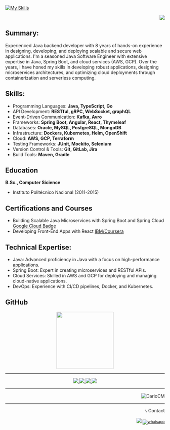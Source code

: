 [![My Skills](https://skillicons.dev/icons?i=go,java,spring,kafka,docker,kubernetes,gradle,gcp,aws&theme=dark)](https://skillicons.dev)

<p align="right">
  <a href="Resume-Carlos-Dario-Castaneda-Mendoza.pdf" target="_blank" rel="noopener noreferrer">
    <img src="https://img.shields.io/badge/Click%20to%20Download%20Resume-0FE6FA">
  </a>
</p>

## Summary:
Experienced Java backend developer with 8 years of hands-on experience in designing, developing, and deploying scalable and secure web applications. I'm a seasoned Java Software Engineer with extensive expertise in Java, Spring Boot, and cloud services (AWS, GCP). Over the years, I have honed my skills in developing robust applications, designing microservices architectures, and optimizing cloud deployments through containerization and serverless computing.

## Skills:
- Programming Languages: **Java, TypeScript, Go**
- API Development: **RESTful, gRPC, WebSocket, graphQL**
- Event-Driven Communication: **Kafka, Avro**
- Frameworks: **Spring Boot, Angular, React, Thymeleaf**
- Databases: **Oracle, MySQL, PostgreSQL, MongoDB**
- Infrastructure: **Dockers, Kubernetes, Helm, OpenShift**
- Cloud: **AWS, GCP, Terraform**
- Testing Frameworks: **JUnit, Mockito, Selenium**
- Version Control & Tools: **Git, GitLab, Jira**
- Build Tools: **Maven, Gradle**

## Education			        		
**B.Sc., Computer Sicience**
- Instituto Politécnico Nacional (2011-2015)

## Certifications and Courses 
- Building Scalable Java Microservices with Spring Boot and Spring Cloud
  [Google Cloud Badge](https://www.cloudskillsboost.google/public_profiles/9f9df24e-f0e3-44ca-ba00-58a21c93a8b2/badges/9832641)
- Developing Front-End Apps with React
  [IBM/Coursera](https://www.coursera.org/account/accomplishments/verify/T4VQNR4ECOVK?utm_product=course)

## Technical Expertise:
- Java: Advanced proficiency in Java with a focus on high-performance applications.
- Spring Boot: Expert in creating microservices and RESTful APIs.
- Cloud Services: Skilled in AWS and GCP for deploying and managing cloud-native applications.
- DevOps: Experience with CI/CD pipelines, Docker, and Kubernetes.

## GitHub
<p align="center">  
  <a href="https://github.com/DarioCM" target="_blank" rel="noopener noreferrer">  
    <img height="180em" src="https://github-readme-stats-eight-theta.vercel.app/api/top-langs/?username=DarioCM&layout=compact&langs_count=8&theme=nord"/>
  </a>
</p>




<hr>
<div class="footer border-top border-gray-light mt-5 pt-3 text-right text-gray" id="badges" align="center">  
  <small>
    <a href="https://www.linkedin.com/in/carlos-dario-castaneda-mendoza/" target="_blank" rel="noopener noreferrer">
      <img src="https://img.shields.io/badge/Linkedin-0077B5?style=for-the-badge&logo=Linkedin&logoColor=ffffff">
    </a>
    <a href="https://www.hackerrank.com/profile/dario20049" target="_blank" rel="noopener noreferrer">
      <img src="https://img.shields.io/badge/HackerRank-2EC866?style=for-the-badge&logo=HackerRank&logoColor=ffffff">
    </a>
    <a href="https://medium.com/@dario_85947" target="_blank" rel="noopener noreferrer">
      <img src="https://img.shields.io/badge/Medium-000000?style=for-the-badge&logo=Medium">
    </a>
    <a href="https://leetcode.com/u/DarioCM/" target="_blank" rel="noopener noreferrer">
      <img src="https://img.shields.io/badge/LeetCode-000000?style=for-the-badge&logo=LeetCode&logoColor=#d16c06">
    </a>    
    
  <!-- 
  <a href="https://wa.me/525585324557" title="Whatsapp" target="_blank" rel="noopener noreferrer">
    <img alt="whatsapp"  src="https://img.shields.io/badge/WhatsApp-25D366?style=for-the-badge&logo=whatsapp&logoColor=white" />
  </a>
  -->
  </small>
</div>

<hr>
  <p align="right"> <img src="https://komarev.com/ghpvc/?username=DarioCM&label=Profile%20views&color=0e75b6&style=flat" alt="DarioCM" /> </p>


<hr>
<div class="footer border-top border-gray-light mt-5 pt-3 text-right text-gray" id="contact" align="right">  
<p>📞 Contact</p>
<small>
<a href="mailto:carlos.castaneda.dev@gmail.com"> <img src="https://img.shields.io/badge/Gmail-D44638?style=for-the-badge&logo=gmail&logoColor=ffffff"></a>
<a href="https://wa.me/525585324557" title="Whatsapp" target="_blank" rel="noopener noreferrer"> <img alt="whatsapp" src="https://img.shields.io/badge/WhatsApp-25D366?style=for-the-badge&logo=whatsapp&logoColor=white" /></a>
</small>
</div>

 
